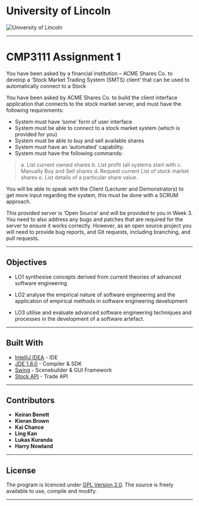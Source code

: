 # University of Lincoln


![University of Lincoln](http://thelincolnite.co.uk/wp-content/uploads/2012/07/new_uni_crest.jpg "University of Lincoln")


----------

# CMP3111 Assignment 1
You have been asked by a financial institution – ACME Shares Co. to develop a ‘Stock
Market Trading System (SMTS) client’ that can be used to automatically connect to a Stock

You have been asked by ACME Shares Co. to build the client interface application that
connects to the stock market server, and must have the following requirements:

* System must have ‘some’ form of user interface
* System must be able to connect to a stock market system (which is provided for you)
* System must be able to buy and sell available shares
* System must have an ‘automated’ capability.
* System must have the following commands:

> a. List current owned shares 
> b. List profit (all systems start with
> c. Manually Buy and Sell shares 
> d. Request current List of stock market shares 
> e. List details of a particular share value.

You will be able to speak with the Client (Lecturer and Demonstrators) to get more input
regarding the system, this must be done with a SCRUM approach.

This provided server is ‘Open Source’ and will be provided to you in Week 3. You need to
also address any bugs and patches that are required for the server to ensure it works
correctly. However, as an open source project you will need to provide bug reports, and Git
requests, including branching, and pull requests. 


----------


## Objectives


* LO1 synthesise concepts derived from current theories of advanced software
engineering

* LO2 analyse the empirical nature of software engineering and the application of
empirical methods in software engineering development

* LO3 utilise and evaluate advanced software engineering techniques and processes in
the development of a software artefact.


----------


## Built With

* [IntelliJ IDEA](https://www.jetbrains.com/idea/) - IDE
* [JDE 1.8.0](http://www.oracle.com/technetwork/java/javase/downloads/jdk8-downloads-2133151.html) - Compiler & SDK
* [Swing](https://www.jetbrains.com/help/idea/gui-designer-basics.html) - Scenebuilder & GUI Framework
* [Stock API](https://github.com/keukpa/STS) - Trade API


----------


## Contributors

* **Keiran Benett**
* **Kieran Brown**
* **Kai Chance**
* **Ling Kan**
* **Lukas Kuranda**
* **Harry Nowland**


----------


## License

The program is licenced under [GPL Version 2.0](https://www.gnu.org/licenses/old-licenses/gpl-2.0.en.html). The source is freely available to use, compile and modify.


----------
